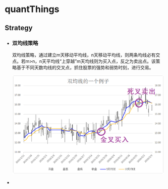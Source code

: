 # quantThings

## Strategy

* ### 双均线策略

  双均线策略，通过建立m天移动平均线，n天移动平均线，则两条均线必有交点。若m>n，n天平均线“上穿越”m天均线则为买入点，反之为卖出点。该策略基于不同天数均线的交叉点，抓住股票的强势和弱势时刻，进行交易。

  ![image-20200618231650174](README.assets/image-20200618231650174.png)

* 